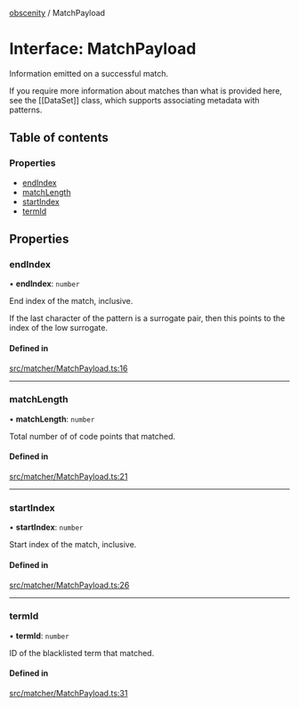 [obscenity](../README.md) / MatchPayload

# Interface: MatchPayload

Information emitted on a successful match.

If you require more information about matches than what is provided here, see
the [[DataSet]] class, which supports associating metadata with patterns.

## Table of contents

### Properties

- [endIndex](MatchPayload.md#endindex)
- [matchLength](MatchPayload.md#matchlength)
- [startIndex](MatchPayload.md#startindex)
- [termId](MatchPayload.md#termid)

## Properties

### endIndex

• **endIndex**: `number`

End index of the match, inclusive.

If the last character of the pattern is a surrogate pair,
then this points to the index of the low surrogate.

#### Defined in

[src/matcher/MatchPayload.ts:16](https://github.com/jo3-l/obscenity/blob/5bb1ef1/src/matcher/MatchPayload.ts#L16)

___

### matchLength

• **matchLength**: `number`

Total number of of code points that matched.

#### Defined in

[src/matcher/MatchPayload.ts:21](https://github.com/jo3-l/obscenity/blob/5bb1ef1/src/matcher/MatchPayload.ts#L21)

___

### startIndex

• **startIndex**: `number`

Start index of the match, inclusive.

#### Defined in

[src/matcher/MatchPayload.ts:26](https://github.com/jo3-l/obscenity/blob/5bb1ef1/src/matcher/MatchPayload.ts#L26)

___

### termId

• **termId**: `number`

ID of the blacklisted term that matched.

#### Defined in

[src/matcher/MatchPayload.ts:31](https://github.com/jo3-l/obscenity/blob/5bb1ef1/src/matcher/MatchPayload.ts#L31)
